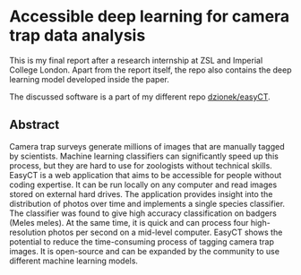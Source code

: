 # Accessible deep learning for camera trap data analysis

This is my final report after a research internship at ZSL and Imperial College London. Apart from the report itself, the repo also contains the deep learning model developed inside the paper.

The discussed software is a part of my different repo [dzionek/easyCT](https://github.com/dzionek/easyCT).

## Abstract
Camera trap surveys generate millions of images that are manually tagged by scientists. Machine learning
classifiers can significantly speed up this process, but they are hard to use for zoologists without technical
skills. EasyCT is a web application that aims to be accessible for people without coding expertise. It can
be run locally on any computer and read images stored on external hard drives. The application provides
insight into the distribution of photos over time and implements a single species classifier. The classifier
was found to give high accuracy classification on badgers (Meles meles). At the same time, it is quick
and can process four high-resolution photos per second on a mid-level computer. EasyCT shows the
potential to reduce the time-consuming process of tagging camera trap images. It is open-source and can
be expanded by the community to use different machine learning models.
